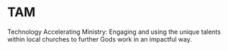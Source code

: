 # TAM
Technology Accelerating Ministry: Engaging and using the unique talents within local churches to further Gods work in an impactful way. 
